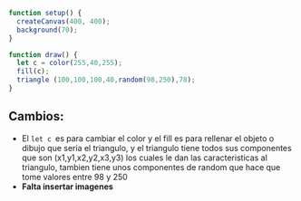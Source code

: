 ``` js
function setup() {
  createCanvas(400, 400);
  background(70);
}

function draw() {
  let c = color(255,40,255);
  fill(c);
  triangle (100,100,100,40,random(98,250),78);
}
```
## Cambios:
- El `let c `es para cambiar el color y el fill es para rellenar el objeto o dibujo que seria el triangulo, y el triangulo tiene todos sus componentes que son (x1,y1,x2,y2,x3,y3) los cuales le dan las caracteristicas al triangulo, tambien tiene unos componentes de random que hace que tome valores entre 98 y 250
- **Falta insertar imagenes**

